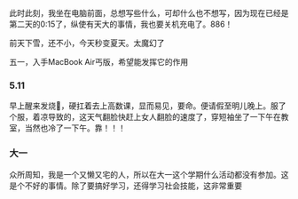 此时此刻，我坐在电脑前面，总想写些什么，可却什么也不想写，因为现在已经是第二天的0:15了，纵使有天大的事情，我也要关机充电了。886！

前天下雪，还不小，今天秒变夏天。太魔幻了

五一，入手MacBook Air丐版，希望能发挥它的作用

### 5.11
早上醒来发烧🤒️，硬扛着去上高数课，显而易见，要命。便请假至明儿晚上。服了个服，着凉导致的，这天气翻脸快赶上女人翻脸的速度了，穿短袖坐了一下午在教室，当然也冷了一下午。靠！！！

### 大一

众所周知，我是一个又懒又宅的人，所以在大一这个学期什么活动都没有参加。这是个不好的事情。除了要搞好学习，还得学习社会技能，这非常重要

